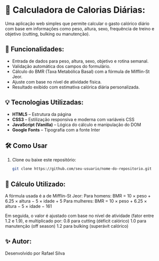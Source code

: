 # 🧮 Calculadora de Calorias Diárias:

Uma aplicação web simples que permite calcular o gasto calórico diário com base em informações como peso, altura, sexo, frequência de treino e objetivo (cutting, bulking ou manutenção).

## 📌 Funcionalidades:

- Entrada de dados para peso, altura, sexo, objetivo e rotina semanal.
- Validação automática dos campos do formulário.
- Cálculo do BMR (Taxa Metabólica Basal) com a fórmula de Mifflin-St Jeor.
- Ajuste com base no nível de atividade física.
- Resultado exibido com estimativa calórica diária personalizada.

## 💡 Tecnologias Utilizadas:

- **HTML5** – Estrutura da página
- **CSS3** – Estilização responsiva e moderna com variáveis CSS
- **JavaScript (Vanilla)** – Lógica do cálculo e manipulação do DOM
- **Google Fonts** – Tipografia com a fonte Inter

## 🛠 Como Usar

1. Clone ou baixe este repositório:
   ```bash
   git clone https://github.com/seu-usuario/nome-do-repositorio.git

## 📌 Cálculo Utilizado:

A fórmula usada é a de Mifflin-St Jeor:
Para homens: BMR = 10 × peso + 6.25 × altura − 5 × idade + 5
Para mulheres: BMR = 10 × peso + 6.25 × altura − 5 × idade − 161

Em seguida, o valor é ajustado com base no nível de atividade (fator entre 1.2 e 1.9), e multiplicado por:
0.8 para cutting (déficit calórico)
1.0 para manutenção (off season)
1.2 para bulking (superávit calórico)

## ✨ Autor:
Desenvolvido por Rafael Silva
